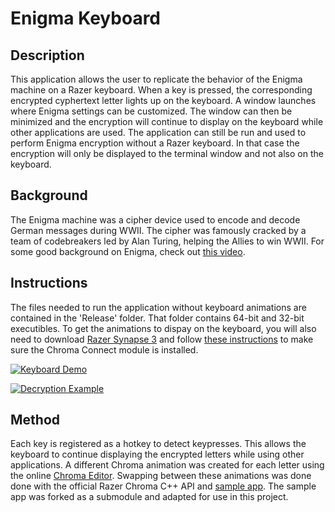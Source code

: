 # Enigma Keyboard

## Description
This application allows the user to replicate the behavior of the Enigma machine on a Razer keyboard. When a key is pressed, the corresponding encrypted cyphertext letter lights up on the keyboard. A window launches where Enigma settings can be customized. The window can then be minimized and the encryption will continue to display on the keyboard while other applications are used. The application can still be run and used to perform Enigma encryption without a Razer keyboard. In that case the encryption will only be displayed to the terminal window and not also on the keyboard. 

## Background
The Enigma machine was a cipher device used to encode and decode German messages during WWII. The cipher was famously cracked by a team of codebreakers led by Alan Turing, helping the Allies to win WWII. For some good background on Enigma, check out [this video](https://www.youtube.com/watch?v=G2_Q9FoD-oQ).

## Instructions
The files needed to run the application without keyboard animations are contained in the 'Release' folder. That folder contains 64-bit and 32-bit executibles. To get the animations to dispay on the keyboard, you will also need to download [Razer Synapse 3](https://www.razer.com/synapse-3) and follow [these instructions](https://mysupport.razer.com/app/answers/detail/a_id/1758/~/how-to-use-chroma-connect) to make sure the Chroma Connect module is installed. 

[![Keyboard Demo](https://github.com/lienwyatt/Enigma-Keyboard/assets/31666811/2f66a08c-2e08-463f-9172-255f7b480b57)](https://youtu.be/S3wwKLhFq8w)


[![Decryption Example](https://github.com/lienwyatt/Enigma-Keyboard/assets/31666811/ccaaa3a3-f922-4f39-9044-3a5b2cb99743)](https://www.youtube.com/watch?v=jrvAljH7J1c)

## Method
Each key is registered as a hotkey to detect keypresses. This allows the keyboard to continue displaying the encrypted letters while using other applications. A different Chroma animation was created for each letter using the online [Chroma Editor](https://chroma.razer.com/ChromaEditor/). Swapping between these animations was done done with the official Razer Chroma C++ API and [sample app](https://github.com/razerofficial/CSDK_SampleApp). The sample app was forked as a submodule and adapted for use in this project. 





